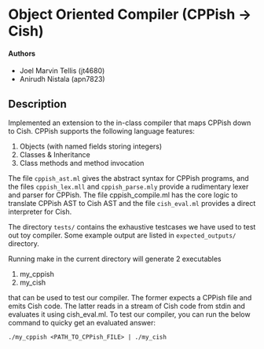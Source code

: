 # Object Oriented Compiler (CPPish -> Cish)

#### Authors 
- Joel Marvin Tellis (jt4680)
- Anirudh Nistala (apn7823)

## Description
Implemented an extension to the in-class compiler that maps CPPish down to Cish. CPPish supports the following language features: 
1. Objects (with named fields storing integers)
2. Classes & Inheritance
3. Class methods and method invocation

The file `cppish_ast.ml` gives the abstract syntax for CPPish programs, and the files `cppish_lex.mll` and `cppish_parse.mly` provide a rudimentary lexer and parser for CPPish. The file cppish_compile.ml has the core logic to translate CPPish AST to Cish AST and the file `cish_eval.ml` provides a direct interpreter for Cish.

The directory `tests/` contains the exhaustive testcases we have used to test out toy compiler. Some example output are listed in `expected_outputs/` directory.

Running make in the current directory will generate 2 executables 
1. my_cppish 
2. my_cish 

that can be used to test our compiler. The former expects a CPPish file and emits Cish code. The latter reads in a stream of Cish code from stdin and evaluates it using cish_eval.ml. To test our compiler, you can run the below command to quicky get an evaluated answer:

`./my_cppish <PATH_TO_CPPish_FILE> | ./my_cish`
